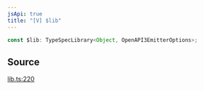 ```yaml
---
jsApi: true
title: "[V] $lib"
---
```


```ts
const $lib: TypeSpecLibrary<Object, OpenAPI3EmitterOptions>;
```

## Source

[lib.ts:220](https://github.com/markcowl/cadl/blob/3db15286/packages/openapi3/src/lib.ts#L220)
